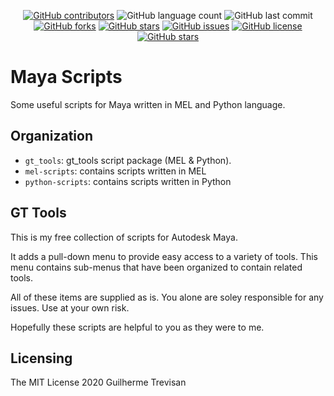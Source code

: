 



<!-- Maya Scripts -->

<p></p>
<p align="center"> 
<a href="https://github.com/TrevisanGMW/maya-scripts/graphs/contributors">
<img alt="GitHub contributors" src="https://img.shields.io/github/contributors/TrevisanGMW/maya-scripts.svg?style=flat-square" ></a>
<img alt="GitHub language count" src="https://img.shields.io/github/languages/count/TrevisanGMW/maya-scripts?style=flat-square">
<img alt="GitHub last commit" src="https://img.shields.io/github/last-commit/TrevisanGMW/maya-scripts?style=flat-square">

<a href="https://github.com/TrevisanGMW/maya-scripts/network/members">
<img alt="GitHub forks" src="https://img.shields.io/github/forks/TrevisanGMW/maya-scripts.svg?style=flat-square" ></a>

<a href="https://github.com/TrevisanGMW/maya-scripts/stargazers">
<img alt="GitHub stars" src="https://img.shields.io/github/stars/TrevisanGMW/maya-scripts.svg?style=flat-square" ></a>

<a href="https://github.com/TrevisanGMW/maya-scripts/issues">
<img alt="GitHub issues" src="https://img.shields.io/github/issues/TrevisanGMW/maya-scripts.svg?style=flat-square" ></a>

<a href="https://github.com/TrevisanGMW/maya-scripts/blob/master/LICENSE">
<img alt="GitHub license" src="https://img.shields.io/github/license/TrevisanGMW/maya-scripts.svg?style=flat-square" ></a>

<a href="https://www.linkedin.com/in/trevisangmw/">
<img alt="GitHub stars" src="https://img.shields.io/badge/-LinkedIn-black.svg?style=flat-square&logo=linkedin&colorB=555" ></a>
</p>


# Maya Scripts
Some useful scripts for Maya written in MEL and Python language.

## Organization
* `gt_tools`: gt_tools script package (MEL & Python).
* `mel-scripts`: contains scripts written in MEL
* `python-scripts`: contains scripts written in Python

## GT Tools
This is my free collection of scripts for Autodesk Maya.

It adds a pull-down menu to provide easy access to a variety of tools. 
This menu contains sub-menus that have been organized to contain related tools. 

All of these items are supplied as is. 
You alone are soley responsible for any issues. 
Use at your own risk. 
					
Hopefully these scripts are helpful to you as they were to me. 

## Licensing

The MIT License 2020 Guilherme Trevisan